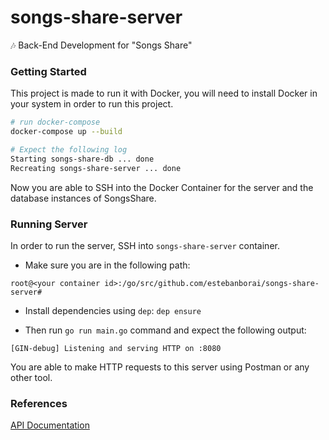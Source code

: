 # songs-share-server
🎶 Back-End Development for "Songs Share"

### Getting Started
This project is made to run it with Docker, you will need to install Docker in your system in order to run this project.

```bash
# run docker-compose
docker-compose up --build

# Expect the following log
Starting songs-share-db ... done
Recreating songs-share-server ... done
```

Now you are able to SSH into the Docker Container for the server and the database instances of SongsShare.

### Running Server
In order to run the server, SSH into `songs-share-server` container.
- Make sure you are in the following path:

`root@<your container id>:/go/src/github.com/estebanborai/songs-share-server#`

- Install dependencies using `dep`:
`dep ensure`

- Then run `go run main.go` command and expect the following output:

`[GIN-debug] Listening and serving HTTP on :8080`

You are able to make HTTP requests to this server using Postman or any other tool.

### References
[API Documentation](https://github.com/estebanborai/songs-share-server/blob/master/docs/Api.md)
